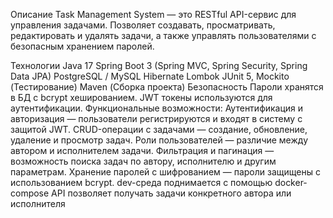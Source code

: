 Описание
Task Management System — это RESTful API-сервис для управления задачами. Позволяет создавать, просматривать, редактировать и удалять задачи, а также управлять пользователями с безопасным хранением паролей.

Технологии
Java 17
Spring Boot 3 (Spring MVC, Spring Security, Spring Data JPA)
PostgreSQL / MySQL
Hibernate
Lombok
JUnit 5, Mockito (Тестирование)
Maven (Сборка проекта)
Безопасность
Пароли хранятся в БД с bcrypt хешированием.
JWT токены используются для аутентификации.
Функциональные возможности:
 Аутентификация и авторизация — пользователи регистрируются и входят в систему с защитой JWT.
 CRUD-операции с задачами — создание, обновление, удаление и просмотр задач.
 Роли пользователей — различие между автором и исполнителем задачи.
 Фильтрация и пагинация — возможность поиска задач по автору, исполнителю и другим параметрам.
 Хранение паролей с шифрованием — пароли защищены с использованием bcrypt.
 dev-среда поднимается с помощью docker-compose
 API позволяет получать задачи конкретного автора или исполнителя
